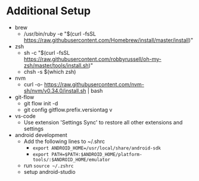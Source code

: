 # Additional Setup

* brew
  * /usr/bin/ruby -e "$(curl -fsSL https://raw.githubusercontent.com/Homebrew/install/master/install)"
* zsh
  * sh -c "$(curl -fsSL https://raw.githubusercontent.com/robbyrussell/oh-my-zsh/master/tools/install.sh)"
  * chsh -s $(which zsh)
* nvm
  * curl -o- https://raw.githubusercontent.com/nvm-sh/nvm/v0.34.0/install.sh | bash
* git-flow
  * git flow init -d
  * git config gitflow.prefix.versiontag v
* vs-code
  * Use extension 'Settings Sync' to restore all other extensions and settings
* android development
  * Add the following lines to ~/.shrc
    * `export ANDROID_HOME=/usr/local/share/android-sdk`
    * `export PATH=$PATH:$ANDROID_HOME/platform-tools/:$ANDROID_HOME/emulator`
  * run `source ~/.zshrc`
  * setup android-studio